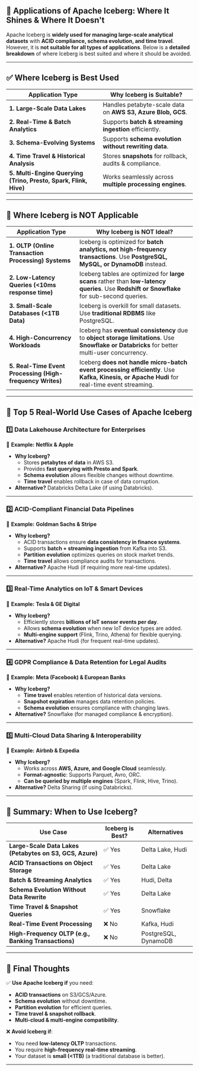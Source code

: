 ## **📌 Applications of Apache Iceberg: Where It Shines & Where It Doesn't**
Apache Iceberg is **widely used for managing large-scale analytical datasets** with **ACID compliance, schema evolution, and time travel**. However, it is **not suitable for all types of applications**. Below is a **detailed breakdown** of where Iceberg is best suited and where it should be avoided.

---

## **✅ Where Iceberg is Best Used**
| **Application Type**                | **Why Iceberg is Suitable?** |
|-------------------------------------|----------------------------|
| **1. Large-Scale Data Lakes** | Handles petabyte-scale data on **AWS S3, Azure Blob, GCS**. |
| **2. Real-Time & Batch Analytics** | Supports **batch & streaming ingestion** efficiently. |
| **3. Schema-Evolving Systems** | Supports **schema evolution without rewriting data**. |
| **4. Time Travel & Historical Analysis** | Stores **snapshots** for rollback, audits & compliance. |
| **5. Multi-Engine Querying (Trino, Presto, Spark, Flink, Hive)** | Works seamlessly across **multiple processing engines**. |

---

## **🚫 Where Iceberg is NOT Applicable**
| **Application Type**                | **Why Iceberg is NOT Ideal?** |
|-------------------------------------|--------------------------------|
| **1. OLTP (Online Transaction Processing) Systems** | Iceberg is optimized for **batch analytics, not high-frequency transactions**. Use **PostgreSQL, MySQL, or DynamoDB** instead. |
| **2. Low-Latency Queries (<10ms response time)** | Iceberg tables are optimized for **large scans** rather than **low-latency queries**. Use **Redshift or Snowflake** for sub-second queries. |
| **3. Small-Scale Databases (<1TB Data)** | Iceberg is overkill for small datasets. Use **traditional RDBMS** like PostgreSQL. |
| **4. High-Concurrency Workloads** | Iceberg has **eventual consistency** due to **object storage limitations**. Use **Snowflake or Databricks** for better multi-user concurrency. |
| **5. Real-Time Event Processing (High-frequency Writes)** | Iceberg **does not handle micro-batch event processing efficiently**. Use **Kafka, Kinesis, or Apache Hudi** for real-time event streaming. |

---

## **🚀 Top 5 Real-World Use Cases of Apache Iceberg**

### **1️⃣ Data Lakehouse Architecture for Enterprises**
📌 **Example:** **Netflix & Apple**  
- **Why Iceberg?**  
  - Stores **petabytes of data** in AWS S3.
  - Provides **fast querying with Presto and Spark**.
  - **Schema evolution** allows flexible changes without downtime.
  - **Time travel** enables rollback in case of data corruption.
- **Alternative?** Databricks Delta Lake (if using Databricks).

---

### **2️⃣ ACID-Compliant Financial Data Pipelines**
📌 **Example:** **Goldman Sachs & Stripe**
- **Why Iceberg?**  
  - ACID transactions ensure **data consistency in finance systems**.
  - Supports **batch + streaming ingestion** from Kafka into S3.
  - **Partition evolution** optimizes queries on stock market trends.
  - **Time travel** allows compliance audits for transactions.
- **Alternative?** Apache Hudi (if requiring more real-time updates).

---

### **3️⃣ Real-Time Analytics on IoT & Smart Devices**
📌 **Example:** **Tesla & GE Digital**
- **Why Iceberg?**  
  - Efficiently stores **billions of IoT sensor events per day**.
  - Allows **schema evolution** when new IoT device types are added.
  - **Multi-engine support** (Flink, Trino, Athena) for flexible querying.
- **Alternative?** Apache Hudi (for frequent real-time updates).

---

### **4️⃣ GDPR Compliance & Data Retention for Legal Audits**
📌 **Example:** **Meta (Facebook) & European Banks**
- **Why Iceberg?**  
  - **Time travel** enables retention of historical data versions.
  - **Snapshot expiration** manages data retention policies.
  - **Schema evolution** ensures compliance with changing laws.
- **Alternative?** Snowflake (for managed compliance & encryption).

---

### **5️⃣ Multi-Cloud Data Sharing & Interoperability**
📌 **Example:** **Airbnb & Expedia**
- **Why Iceberg?**  
  - Works across **AWS, Azure, and Google Cloud** seamlessly.
  - **Format-agnostic**: Supports Parquet, Avro, ORC.
  - **Can be queried by multiple engines** (Spark, Flink, Hive, Trino).
- **Alternative?** Delta Sharing (if using Databricks).

---

## **🚀 Summary: When to Use Iceberg?**
| **Use Case** | **Iceberg is Best?** | **Alternatives** |
|-------------|-----------------|----------------|
| **Large-Scale Data Lakes (Petabytes on S3, GCS, Azure)** | ✅ Yes | Delta Lake, Hudi |
| **ACID Transactions on Object Storage** | ✅ Yes | Delta Lake |
| **Batch & Streaming Analytics** | ✅ Yes | Hudi, Delta |
| **Schema Evolution Without Data Rewrite** | ✅ Yes | Delta Lake |
| **Time Travel & Snapshot Queries** | ✅ Yes | Snowflake |
| **Real-Time Event Processing** | ❌ No | Kafka, Hudi |
| **High-Frequency OLTP (e.g., Banking Transactions)** | ❌ No | PostgreSQL, DynamoDB |

---

## **🚀 Final Thoughts**
✅ **Use Apache Iceberg if** you need:
- **ACID transactions** on S3/GCS/Azure.
- **Schema evolution** without downtime.
- **Partition evolution** for efficient queries.
- **Time travel & snapshot rollback**.
- **Multi-cloud & multi-engine compatibility**.

❌ **Avoid Iceberg if**:
- You need **low-latency OLTP** transactions.
- You require **high-frequency real-time streaming**.
- Your dataset is **small (<1TB)** (a traditional database is better).

---